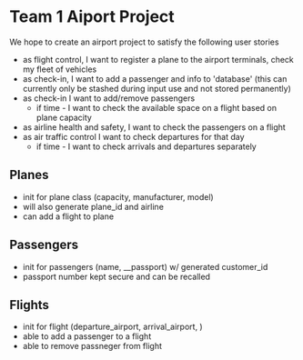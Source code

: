 # Team 1 Aiport Project

We hope to create an airport project to satisfy the following user stories
- as flight control, I want to register a plane to the airport terminals, check my fleet of vehicles
- as check-in, I want to add a passenger and info to 'database' (this can currently only be stashed during input use and not stored permanently)
- as check-in I want to add/remove passengers
    - if time - I want to check the available space on a flight based on plane capacity
- as airline health and safety, I want to check the passengers on a flight
- as air traffic control I want to check departures for that day
    - if time - I want to check arrivals and departures separately

## Planes
- init for plane class (capacity, manufacturer, model)
- will also generate plane_id and airline
- can add a flight to plane


## Passengers
- init for passengers (name, __passport) w/ generated customer_id
- passport number kept secure and can be recalled


## Flights
- init for flight (departure_airport, arrival_airport, )
- able to add a passenger to a flight
- able to remove passneger from flight
